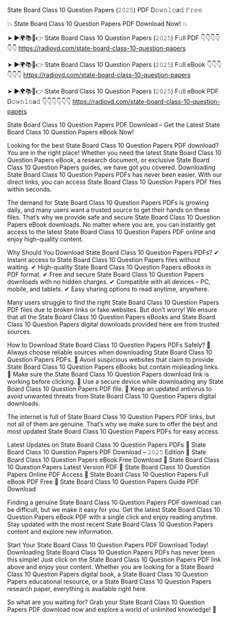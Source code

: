 State Board Class 10 Question Papers (𝟸𝟶𝟸𝟻) PDF D𝚘𝚠𝚗𝚕𝚘a𝚍 𝙵𝚛𝚎𝚎

💥 State Board Class 10 Question Papers PDF Download Now! 💥

➤ ►🌍📚📱👉 State Board Class 10 Question Papers (𝟸𝟶𝟸𝟻) F𝚞ll PDF 👇👇👇👇👇👇
https://radiovd.com/state-board-class-10-question-papers

➤ ►🌍📚📱👉 State Board Class 10 Question Papers (𝟸𝟶𝟸𝟻) F𝚞ll eBook 👇👇👇👇👇👇
https://radiovd.com/state-board-class-10-question-papers

➤ ►🌍📚📱👉 State Board Class 10 Question Papers (𝟸𝟶𝟸𝟻) F𝚞ll eBook PDF D𝚘𝚠𝚗𝚕𝚘a𝚍 👇👇👇👇👇👇
https://radiovd.com/state-board-class-10-question-papers

State Board Class 10 Question Papers PDF Download – Get the Latest State Board Class 10 Question Papers eBook Now!

Looking for the best State Board Class 10 Question Papers PDF download? You are in the right place! Whether you need the latest State Board Class 10 Question Papers eBook, a research document, or exclusive State Board Class 10 Question Papers guides, we have got you covered. Downloading State Board Class 10 Question Papers PDFs has never been easier. With our direct links, you can access State Board Class 10 Question Papers PDF files within seconds.

The demand for State Board Class 10 Question Papers PDFs is growing daily, and many users want a trusted source to get their hands on these files. That’s why we provide safe and secure State Board Class 10 Question Papers eBook downloads. No matter where you are, you can instantly get access to the latest State Board Class 10 Question Papers PDF online and enjoy high-quality content.

Why Should You Download State Board Class 10 Question Papers PDFs?
✔ Instant access to State Board Class 10 Question Papers files without waiting.
✔ High-quality State Board Class 10 Question Papers eBooks in PDF format.
✔ Free and secure State Board Class 10 Question Papers downloads with no hidden charges.
✔ Compatible with all devices – PC, mobile, and tablets.
✔ Easy sharing options to read anytime, anywhere.

Many users struggle to find the right State Board Class 10 Question Papers PDF files due to broken links or fake websites. But don’t worry! We ensure that all the State Board Class 10 Question Papers eBooks and State Board Class 10 Question Papers digital downloads provided here are from trusted sources.

How to Download State Board Class 10 Question Papers PDFs Safely?
📌 Always choose reliable sources when downloading State Board Class 10 Question Papers PDFs.
📌 Avoid suspicious websites that claim to provide State Board Class 10 Question Papers eBooks but contain misleading links.
📌 Make sure the State Board Class 10 Question Papers download link is working before clicking.
📌 Use a secure device while downloading any State Board Class 10 Question Papers PDF file.
📌 Keep an updated antivirus to avoid unwanted threats from State Board Class 10 Question Papers digital downloads.

The internet is full of State Board Class 10 Question Papers PDF links, but not all of them are genuine. That’s why we make sure to offer the best and most updated State Board Class 10 Question Papers PDFs for easy access.

Latest Updates on State Board Class 10 Question Papers PDFs
🔹 State Board Class 10 Question Papers PDF Download – 𝟸𝟶𝟸𝟻 Edition
🔹 State Board Class 10 Question Papers eBook Free Download
🔹 State Board Class 10 Question Papers Latest Version PDF
🔹 State Board Class 10 Question Papers Online PDF Access
🔹 State Board Class 10 Question Papers Full eBook PDF Free
🔹 State Board Class 10 Question Papers Guide PDF Download

Finding a genuine State Board Class 10 Question Papers PDF download can be difficult, but we make it easy for you. Get the latest State Board Class 10 Question Papers eBook PDF with a single click and enjoy reading anytime. Stay updated with the most recent State Board Class 10 Question Papers content and explore new information.

Start Your State Board Class 10 Question Papers PDF Download Today!
Downloading State Board Class 10 Question Papers PDFs has never been this simple! Just click on the State Board Class 10 Question Papers PDF link above and enjoy your content. Whether you are looking for a State Board Class 10 Question Papers digital book, a State Board Class 10 Question Papers educational resource, or a State Board Class 10 Question Papers research paper, everything is available right here.

So what are you waiting for? Grab your State Board Class 10 Question Papers PDF download now and explore a world of unlimited knowledge! 🚀